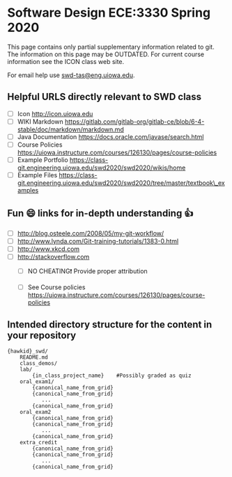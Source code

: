 Software Design ECE:3330 Spring 2020
=======================

This page contains only partial supplementary information related to git.
The information on this page may be OUTDATED.
For current course information see the ICON class web site.

For email help use <swd-tas@eng.uiowa.edu>.

Helpful URLS directly relevant to SWD class
--------
- [ ] Icon               http://icon.uiowa.edu
- [ ] WIKI Markdown      https://gitlab.com/gitlab-org/gitlab-ce/blob/6-4-stable/doc/markdown/markdown.md
- [ ] Java Documentation https://docs.oracle.com/javase/search.html
- [ ] Course Policies    https://uiowa.instructure.com/courses/126130/pages/course-policies
- [ ] Example Portfolio  https://class-git.engineering.uiowa.edu/swd2020/swd2020/wikis/home
- [ ] Example Files      https://class-git.engineering.uiowa.edu/swd2020/swd2020/tree/master/textbook\_examples

Fun :smile: links for in-depth understanding :thumbsup:
--------
- [ ] http://blog.osteele.com/2008/05/my-git-workflow/
- [ ] http://www.lynda.com/Git-training-tutorials/1383-0.html
- [ ] http://www.xkcd.com
- [ ] http://stackoverflow.com
    - [ ] NO CHEATING:exclamation: Provide proper attribution
    - [ ] See Course policies https://uiowa.instructure.com/courses/126130/pages/course-policies


Intended directory structure for the content in your repository
---------
```
{hawkid}_swd/
    README.md
    class_demos/
    lab/
        {in_class_project_name}    #Possibly graded as quiz
    oral_exam1/
        {canonical_name_from_grid}
        {canonical_name_from_grid}
           ...
        {canonical_name_from_grid}
    oral_exam2
        {canonical_name_from_grid}
        {canonical_name_from_grid}
           ...
        {canonical_name_from_grid}
    extra_credit
        {canonical_name_from_grid}
        {canonical_name_from_grid}
           ...
        {canonical_name_from_grid}
```

